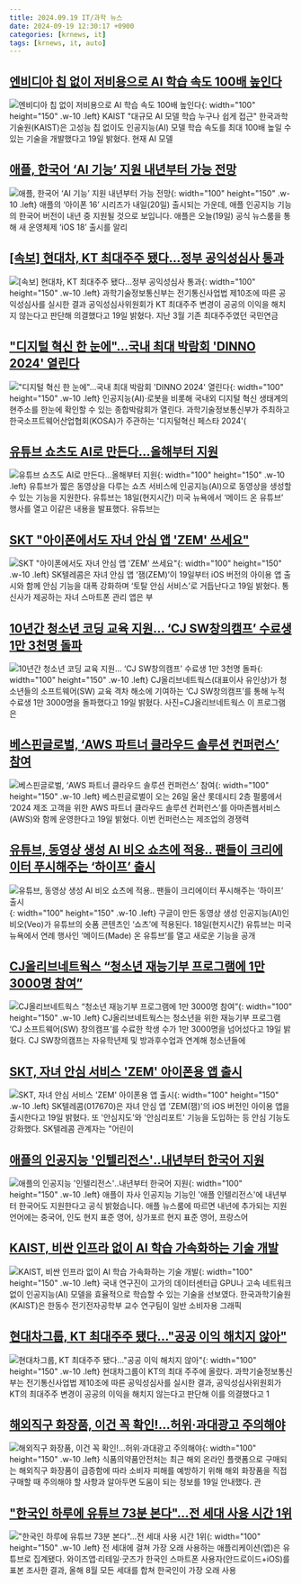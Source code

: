 ```yaml
---
title: 2024.09.19 IT/과학 뉴스
date: 2024-09-19 12:30:17 +0900
categories: [krnews, it]
tags: [krnews, it, auto]
---
```

## [엔비디아 칩 없이 저비용으로 AI 학습 속도 100배 높인다](https://n.news.naver.com/mnews/article/001/0014935444)

![엔비디아 칩 없이 저비용으로 AI 학습 속도 100배 높인다](https://mimgnews.pstatic.net/image/origin/001/2024/09/19/14935444.jpg?type=nf220_150){: width="100" height="150" .w-10 .left}
KAIST "대규모 AI 모델 학습 누구나 쉽게 접근" 한국과학기술원(KAIST)은 고성능 칩 없이도 인공지능(AI) 모델 학습 속도를 최대 100배 높일 수 있는 기술을 개발했다고 19일 밝혔다. 현재 AI 모델

## [애플, 한국어 ‘AI 기능’ 지원 내년부터 가능 전망](https://n.news.naver.com/mnews/article/056/0011802881)

![애플, 한국어 ‘AI 기능’ 지원 내년부터 가능 전망](https://mimgnews.pstatic.net/image/origin/056/2024/09/19/11802881.jpg?type=nf220_150){: width="100" height="150" .w-10 .left}
애플의 ‘아이폰 16’ 시리즈가 내일(20일) 출시되는 가운데, 애플 인공지능 기능의 한국어 버전이 내년 중 지원될 것으로 보입니다. 애플은 오늘(19일) 공식 뉴스룸을 통해 새 운영체제 ‘iOS 18’ 출시를 알리

## [[속보] 현대차, KT 최대주주 됐다…정부 공익성심사 통과](https://n.news.naver.com/mnews/article/015/0005034598)

![[속보] 현대차, KT 최대주주 됐다…정부 공익성심사 통과](https://mimgnews.pstatic.net/image/origin/015/2024/09/19/5034598.jpg?type=nf220_150){: width="100" height="150" .w-10 .left}
과학기술정보통신부는 전기통신사업법 제10조에 따른 공익성심사를 실시한 결과 공익성심사위원회가 KT 최대주주 변경이 공공의 이익을 해치지 않는다고 판단해 의결했다고 19일 밝혔다. 지난 3월 기존 최대주주였던 국민연금

## ["디지털 혁신 한 눈에"…국내 최대 박람회 'DINNO 2024' 열린다](https://n.news.naver.com/mnews/article/421/0007795291)

!["디지털 혁신 한 눈에"…국내 최대 박람회 'DINNO 2024' 열린다](https://mimgnews.pstatic.net/image/origin/421/2024/09/19/7795291.jpg?type=nf220_150){: width="100" height="150" .w-10 .left}
인공지능(AI)·로봇을 비롯해 국내외 디지털 혁신 생태계의 현주소를 한눈에 확인할 수 있는 종합박람회가 열린다. 과학기술정보통신부가 주최하고 한국소프트웨어산업협회(KOSA)가 주관하는 '디지털혁신 페스타 2024'(

## [유튜브 쇼츠도 AI로 만든다…올해부터 지원](https://n.news.naver.com/mnews/article/119/0002873529)

![유튜브 쇼츠도 AI로 만든다…올해부터 지원](https://mimgnews.pstatic.net/image/origin/119/2024/09/19/2873529.jpg?type=nf220_150){: width="100" height="150" .w-10 .left}
유튜브가 짧은 동영상을 다루는 쇼츠 서비스에 인공지능(AI)으로 동영상을 생성할 수 있는 기능을 지원한다. 유튜브는 18일(현지시간) 미국 뉴욕에서 ‘메이드 온 유튜브’ 행사를 열고 이같은 내용을 발표했다. 유튜브는

## [SKT "아이폰에서도 자녀 안심 앱 'ZEM' 쓰세요"](https://n.news.naver.com/mnews/article/014/0005242477)

![SKT "아이폰에서도 자녀 안심 앱 'ZEM' 쓰세요"](https://mimgnews.pstatic.net/image/origin/014/2024/09/19/5242477.jpg?type=nf220_150){: width="100" height="150" .w-10 .left}
SK텔레콤은 자녀 안심 앱 ‘잼(ZEM)’이 19일부터 iOS 버전의 아이용 앱 출시와 함께 안심 기능을 대폭 강화하며 ‘토탈 안심 서비스’로 거듭난다고 19일 밝혔다. 통신사가 제공하는 자녀 스마트폰 관리 앱은 부

## [10년간 청소년 코딩 교육 지원… ‘CJ SW창의캠프’ 수료생 1만 3천명 돌파](https://n.news.naver.com/mnews/article/018/0005838489)

![10년간 청소년 코딩 교육 지원… ‘CJ SW창의캠프’ 수료생 1만 3천명 돌파](https://mimgnews.pstatic.net/image/origin/018/2024/09/19/5838489.jpg?type=nf220_150){: width="100" height="150" .w-10 .left}
CJ올리브네트웍스(대표이사 유인상)가 청소년들의 소프트웨어(SW) 교육 격차 해소에 기여하는 ‘CJ SW창의캠프’를 통해 누적 수료생 1만 3000명을 돌파했다고 19일 밝혔다. 사진=CJ올리브네트웍스 이 프로그램은

## [베스핀글로벌, ‘AWS 파트너 클라우드 솔루션 컨퍼런스’ 참여](https://n.news.naver.com/mnews/article/014/0005242483)

![베스핀글로벌, ‘AWS 파트너 클라우드 솔루션 컨퍼런스’ 참여](https://mimgnews.pstatic.net/image/origin/014/2024/09/19/5242483.jpg?type=nf220_150){: width="100" height="150" .w-10 .left}
베스핀글로벌이 오는 26일 울산 롯데시티 2층 펄룸에서 ‘2024 제조 고객을 위한 AWS 파트너 클라우드 솔루션 컨퍼런스’를 아마존웹서비스(AWS)와 함께 운영한다고 19일 밝혔다. 이번 컨퍼런스는 제조업의 경쟁력

## [유튜브, 동영상 생성 AI 비오 쇼츠에 적용.. 팬들이 크리에이터 푸시해주는 ‘하이프’ 출시](https://n.news.naver.com/mnews/article/009/0005366526)

![유튜브, 동영상 생성 AI 비오 쇼츠에 적용.. 팬들이 크리에이터 푸시해주는 ‘하이프’ 출시](https://mimgnews.pstatic.net/image/origin/009/2024/09/19/5366526.jpg?type=nf220_150){: width="100" height="150" .w-10 .left}
구글이 만든 동영상 생성 인공지능(AI)인 비오(Veo)가 유튜브의 숏폼 콘텐츠인 ‘쇼츠’에 적용된다. 18일(현지시간) 유튜브는 미국 뉴욕에서 연례 행사인 ‘메이드(Made) 온 유튜브’를 열고 새로운 기능을 공개

## [CJ올리브네트웍스 “청소년 재능기부 프로그램에 1만 3000명 참여”](https://n.news.naver.com/mnews/article/011/0004393409)

![CJ올리브네트웍스 “청소년 재능기부 프로그램에 1만 3000명 참여”](https://mimgnews.pstatic.net/image/origin/011/2024/09/19/4393409.jpg?type=nf220_150){: width="100" height="150" .w-10 .left}
CJ올리브네트웍스는 청소년을 위한 재능기부 프로그램 ‘CJ 소프트웨어(SW) 창의캠프’를 수료한 학생 수가 1만 3000명을 넘어섰다고 19일 밝혔다. CJ SW창의캠프는 자유학년제 및 방과후수업과 연계해 청소년들에

## [SKT, 자녀 안심 서비스 'ZEM' 아이폰용 앱 출시](https://n.news.naver.com/mnews/article/011/0004393392)

![SKT, 자녀 안심 서비스 'ZEM' 아이폰용 앱 출시](https://mimgnews.pstatic.net/image/origin/011/2024/09/19/4393392.jpg?type=nf220_150){: width="100" height="150" .w-10 .left}
SK텔레콤(017670)은 자녀 안심 앱 'ZEM(잼)'의 iOS 버전인 아이용 앱을 출시한다고 19일 밝혔다. 또 '안심지도'와 '안심리포트' 기능을 도입하는 등 안심 기능도 강화했다. SK텔레콤 관계자는 "어린이

## [애플의 인공지능 '인텔리전스'‥내년부터 한국어 지원](https://n.news.naver.com/mnews/article/214/0001374934)

![애플의 인공지능 '인텔리전스'‥내년부터 한국어 지원](https://mimgnews.pstatic.net/image/origin/214/2024/09/19/1374934.jpg?type=nf220_150){: width="100" height="150" .w-10 .left}
애플이 자사 인공지능 기능인 '애플 인텔리전스'에 내년부터 한국어도 지원한다고 공식 밝혔습니다. 애플 뉴스룸에 따르면 내년에 추가되는 지원 언어에는 중국어, 인도 현지 표준 영어, 싱가포르 현지 표준 영어, 프랑스어

## [KAIST, 비싼 인프라 없이 AI 학습 가속화하는 기술 개발](https://n.news.naver.com/mnews/article/018/0005838564)

![KAIST, 비싼 인프라 없이 AI 학습 가속화하는 기술 개발](https://mimgnews.pstatic.net/image/origin/018/2024/09/19/5838564.jpg?type=nf220_150){: width="100" height="150" .w-10 .left}
국내 연구진이 고가의 데이터센터급 GPU나 고속 네트워크 없이 인공지능(AI) 모델을 효율적으로 학습할 수 있는 기술을 선보였다. 한국과학기술원(KAIST)은 한동수 전기전자공학부 교수 연구팀이 일반 소비자용 그래픽

## [현대차그룹, KT 최대주주 됐다…"공공 이익 해치지 않아"](https://n.news.naver.com/mnews/article/029/0002903106)

![현대차그룹, KT 최대주주 됐다…"공공 이익 해치지 않아"](https://mimgnews.pstatic.net/image/origin/029/2024/09/19/2903106.jpg?type=nf220_150){: width="100" height="150" .w-10 .left}
현대차그룹이 KT의 최대 주주에 올랐다. 과학기술정보통신부는 전기통신사업법 제10조에 따른 공익성심사를 실시한 결과, 공익성심사위원회가 KT의 최대주주 변경이 공공의 이익을 해치지 않는다고 판단해 이를 의결했다고 1

## [해외직구 화장품, 이건 꼭 확인!…허위·과대광고 주의해야](https://n.news.naver.com/mnews/article/025/0003387023)

![해외직구 화장품, 이건 꼭 확인!…허위·과대광고 주의해야](https://mimgnews.pstatic.net/image/origin/025/2024/09/19/3387023.jpg?type=nf220_150){: width="100" height="150" .w-10 .left}
식품의약품안전처는 최근 해외 온라인 플랫폼으로 구매되는 해외직구 화장품이 급증함에 따라 소비자 피해를 예방하기 위해 해외 화장품을 직접 구매할 때 주의해야 할 사항과 알아두면 도움이 되는 정보를 19일 안내했다. 관

## ["한국인 하루에 유튜브 73분 본다"…전 세대 사용 시간 1위](https://n.news.naver.com/mnews/article/421/0007794754)

!["한국인 하루에 유튜브 73분 본다"…전 세대 사용 시간 1위](https://mimgnews.pstatic.net/image/origin/421/2024/09/19/7794754.jpg?type=nf220_150){: width="100" height="150" .w-10 .left}
전 세대에 걸쳐 가장 오래 사용하는 애플리케이션(앱)은 유튜브로 집계됐다. 와이즈앱·리테일·굿즈가 한국인 스마트폰 사용자(안드로이드+iOS)를 표본 조사한 결과, 올해 8월 모든 세대를 합쳐 한국인이 가장 오래 사용

